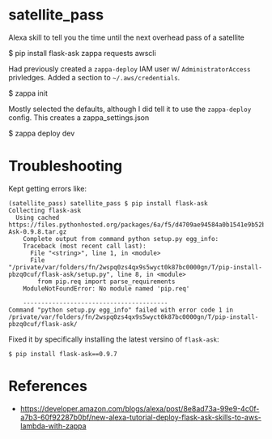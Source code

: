 # satellite_pass
Alexa skill to tell you the time until the next overhead pass of a satellite

$ pip install flask-ask zappa requests awscli

Had previously created a `zappa-deploy` IAM user w/ `AdministratorAccess` privledges. Added a section to `~/.aws/credentials`.

$ zappa init

Mostly selected the defaults, although I did tell it to use the `zappa-deploy` config. This creates a zappa_settings.json

$ zappa deploy dev







# Troubleshooting

Kept getting errors like:

```
(satellite_pass) satellite_pass $ pip install flask-ask
Collecting flask-ask
  Using cached https://files.pythonhosted.org/packages/6a/f5/d4709ae94584a0b1541e9b52b2d25a8a1bdb6e2da9d6870f23fdd0523a30/Flask-Ask-0.9.8.tar.gz
    Complete output from command python setup.py egg_info:
    Traceback (most recent call last):
      File "<string>", line 1, in <module>
      File "/private/var/folders/fn/2wspq0zs4qx9s5wyct0k87bc0000gn/T/pip-install-pbzq0cuf/flask-ask/setup.py", line 8, in <module>
        from pip.req import parse_requirements
    ModuleNotFoundError: No module named 'pip.req'

    ----------------------------------------
Command "python setup.py egg_info" failed with error code 1 in /private/var/folders/fn/2wspq0zs4qx9s5wyct0k87bc0000gn/T/pip-install-pbzq0cuf/flask-ask/
```

Fixed it by specifically installing the latest versino of `flask-ask`:

`$ pip install flask-ask==0.9.7`


# References

* https://developer.amazon.com/blogs/alexa/post/8e8ad73a-99e9-4c0f-a7b3-60f92287b0bf/new-alexa-tutorial-deploy-flask-ask-skills-to-aws-lambda-with-zappa